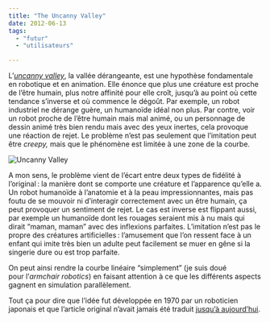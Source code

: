 ```yaml
---
title: "The Uncanny Valley"
date: 2012-06-13
tags:
  - "futur"
  - "utilisateurs"

---
```


L’_[uncanny valley](http://en.wikipedia.org/wiki/Uncanny_valley)_, la vallée dérangeante, est une hypothèse fondamentale en robotique et en animation. Elle énonce que plus une créature est proche de l’être humain, plus notre affinité pour elle croît, jusqu’à au point où cette tendance s’inverse et où commence le dégoût. Par exemple, un robot industriel ne dérange guère, un humanoïde idéal non plus. Par contre, voir un robot proche de l’être humain mais mal animé, ou un personnage de dessin animé très bien rendu mais avec des yeux inertes, cela provoque une réaction de rejet. Le problème n’est pas seulement que l’imitation peut être _creepy,_ mais que le phénomène est limitée à une zone de la courbe.

![Uncanny Valley](http://upload.wikimedia.org/wikipedia/commons/6/62/Mori_Uncanny_Valley_fr.svg)

A mon sens, le problème vient de l’écart entre deux types de fidélité à l’original : la manière dont se comporte une créature et l’apparence qu’elle a. Un robot humanoïde à l’anatomie et à la peau impressionnantes, mais pas foutu de se mouvoir ni d’interagir correctement avec un être humain, ça peut provoquer un sentiment de rejet. Le cas est inverse est flippant aussi, par exemple un humanoïde dont les rouages seraient mis à nu mais qui dirait “maman, maman” avec des inflexions parfaites. L’imitation n’est pas le propre des créatures artificielles : l’amusement que l’on ressent face à un enfant qui imite très bien un adulte peut facilement se muer en gêne si la singerie dure ou est trop parfaite.

On peut ainsi rendre la courbe linéaire “simplement” (je suis doué pour l’_armchair_ _robotics_) en faisant attention à ce que les différents aspects gagnent en simulation parallèlement.

Tout ça pour dire que l’idée fut développée en 1970 par un roboticien japonais et que l’article original n’avait jamais été traduit [jusqu’à aujourd’hui](http://spectrum.ieee.org/automaton/robotics/humanoids/the-uncanny-valley).
